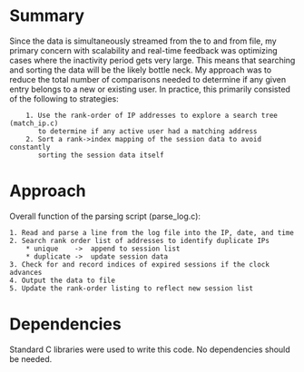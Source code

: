 # Summary

Since the data is simultaneously streamed from the to and from file, my primary concern with scalability and real-time feedback was optimizing cases where the inactivity period gets very large. This means that searching and sorting the data will be the likely bottle neck. My approach was to reduce the total number of comparisons needed to determine if any given entry belongs to a new or existing user. In practice, this primarily consisted of the following to strategies:

		1. Use the rank-order of IP addresses to explore a search tree (match_ip.c) 
		   to determine if any active user had a matching address
		2. Sort a rank->index mapping of the session data to avoid constantly 
		   sorting the session data itself
	
# Approach

Overall function of the parsing script (parse_log.c):

	1. Read and parse a line from the log file into the IP, date, and time
	2. Search rank order list of addresses to identify duplicate IPs
		* unique 	-> 	append to session list
		* duplicate	->	update session data
	3. Check for and record indices of expired sessions if the clock advances
	4. Output the data to file
	5. Update the rank-order listing to reflect new session list
	
# Dependencies

Standard C libraries were used to write this code. No dependencies should be needed.

	
	

	


